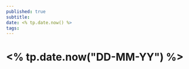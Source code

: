 ```yaml
---
published: true
subtitle: 
date: <% tp.date.now() %>
tags: 
---
```


# <% tp.date.now("DD-MM-YY") %>
